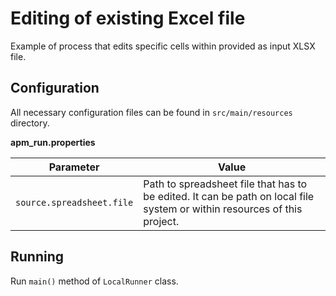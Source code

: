 # Editing of existing Excel file

Example of process that edits specific cells within provided as input XLSX file.  

## Configuration
All necessary configuration files can be found in <code>src/main/resources</code> directory.

**apm_run.properties**

| Parameter     | Value         |
| ------------- |---------------|
| `source.spreadsheet.file` | Path to spreadsheet file that has to be edited. It can be path on local file system or within resources of this project. |

## Running

Run `main()` method of `LocalRunner` class.